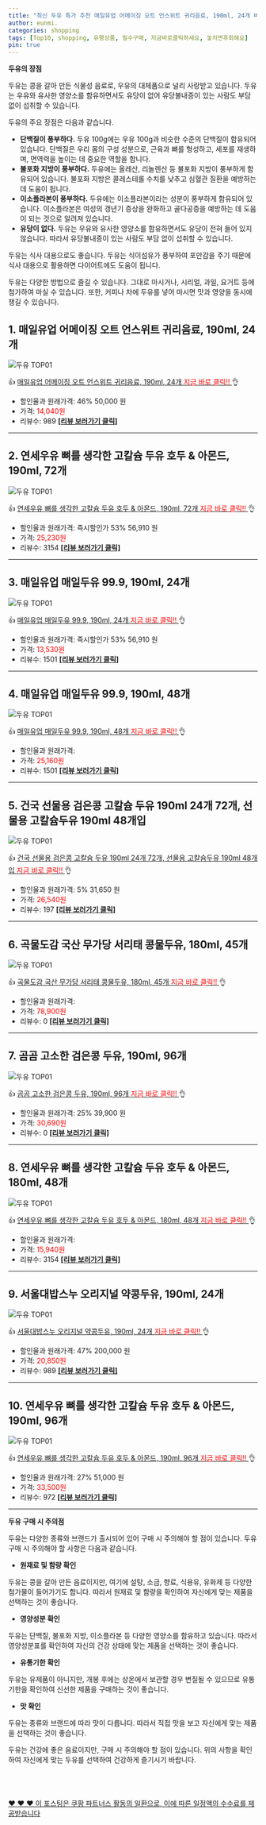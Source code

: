 ```yaml
---
title: "최신 두유 특가 추천 매일유업 어메이징 오트 언스위트 귀리음료, 190ml, 24개 비교 장점"
author: eunmi.
categories: shopping
tags: [Top10, shopping, 유행상품, 필수구매, 지금바로클릭하세요, 놓치면후회해요]
pin: true
---
```

**두유의 장점**

두유는 콩을 갈아 만든 식물성 음료로, 우유의 대체품으로 널리 사랑받고 있습니다. 두유는 우유와 유사한 영양소를 함유하면서도 유당이 없어 유당불내증이 있는 사람도 부담 없이 섭취할 수 있습니다.

두유의 주요 장점은 다음과 같습니다.

* **단백질이 풍부하다.** 두유 100g에는 우유 100g과 비슷한 수준의 단백질이 함유되어 있습니다. 단백질은 우리 몸의 구성 성분으로, 근육과 뼈를 형성하고, 세포를 재생하며, 면역력을 높이는 데 중요한 역할을 합니다.
* **불포화 지방이 풍부하다.** 두유에는 올레산, 리놀렌산 등 불포화 지방이 풍부하게 함유되어 있습니다. 불포화 지방은 콜레스테롤 수치를 낮추고 심혈관 질환을 예방하는 데 도움이 됩니다.
* **이소플라본이 풍부하다.** 두유에는 이소플라본이라는 성분이 풍부하게 함유되어 있습니다. 이소플라본은 여성의 갱년기 증상을 완화하고 골다공증을 예방하는 데 도움이 되는 것으로 알려져 있습니다.
* **유당이 없다.** 두유는 우유와 유사한 영양소를 함유하면서도 유당이 전혀 들어 있지 않습니다. 따라서 유당불내증이 있는 사람도 부담 없이 섭취할 수 있습니다.

두유는 식사 대용으로도 좋습니다. 두유는 식이섬유가 풍부하여 포만감을 주기 때문에 식사 대용으로 활용하면 다이어트에도 도움이 됩니다.

두유는 다양한 방법으로 즐길 수 있습니다. 그대로 마시거나, 시리얼, 과일, 요거트 등에 첨가하여 마실 수 있습니다. 또한, 커피나 차에 두유를 넣어 마시면 맛과 영양을 동시에 챙길 수 있습니다.

   

## 1. 매일유업 어메이징 오트 언스위트 귀리음료, 190ml, 24개

![두유 TOP01](https://thumbnail7.coupangcdn.com/thumbnails/remote/230x230ex/image/retail/images/803708000051982-9fecc49c-82e8-4cba-a74d-91c5307c6cf5.jpg)


👍 [매일유업 어메이징 오트 언스위트 귀리음료, 190ml, 24개 <font color=red> 지금 바로 클릭!! </font> ](https://link.coupang.com/re/AFFSDP?lptag=AF3617701&subid=GithubCoopas&pageKey=7234890895&traceid=V0-153&itemId=18631933209&vendorItemId=79330982955) 👌 


- 할인율과 원래가격: 46%  50,000   원
- 가격: <span style='color:red'>14,040원</span>
- 리뷰수: 989  [**[리뷰 보러가기 클릭]**](https://link.coupang.com/re/AFFSDP?lptag=AF3617701&subid=GithubCoopas&pageKey=7234890895&traceid=V0-153&itemId=18631933209&vendorItemId=79330982955)

---


   

## 2. 연세우유 뼈를 생각한 고칼슘 두유 호두 & 아몬드, 190ml, 72개

![두유 TOP01](https://thumbnail10.coupangcdn.com/thumbnails/remote/230x230ex/image/retail/images/1082534211812215-c728fae3-c69b-4b67-8770-0f4248141872.jpg)


👍 [연세우유 뼈를 생각한 고칼슘 두유 호두 & 아몬드, 190ml, 72개 <font color=red> 지금 바로 클릭!! </font> ](https://link.coupang.com/re/AFFSDP?lptag=AF3617701&subid=GithubCoopas&pageKey=6532360375&traceid=V0-153&itemId=2638297638&vendorItemId=85322203761) 👌 


- 할인율과 원래가격: 즉시할인가 53%  56,910   원
- 가격: <span style='color:red'>25,230원</span>
- 리뷰수: 3154  [**[리뷰 보러가기 클릭]**](https://link.coupang.com/re/AFFSDP?lptag=AF3617701&subid=GithubCoopas&pageKey=6532360375&traceid=V0-153&itemId=2638297638&vendorItemId=85322203761)

---


   

## 3. 매일유업 매일두유 99.9, 190ml, 24개

![두유 TOP01](https://thumbnail6.coupangcdn.com/thumbnails/remote/230x230ex/image/retail/images/8497634205009145-8a1b7c5f-8df6-44d1-82ca-43fc65d8c2b5.jpg)


👍 [매일유업 매일두유 99.9, 190ml, 24개 <font color=red> 지금 바로 클릭!! </font> ](https://link.coupang.com/re/AFFSDP?lptag=AF3617701&subid=GithubCoopas&pageKey=197024288&traceid=V0-153&itemId=15582671148&vendorItemId=3038558667) 👌 


- 할인율과 원래가격: 즉시할인가 53%  56,910   원
- 가격: <span style='color:red'>13,530원</span>
- 리뷰수: 1501  [**[리뷰 보러가기 클릭]**](https://link.coupang.com/re/AFFSDP?lptag=AF3617701&subid=GithubCoopas&pageKey=197024288&traceid=V0-153&itemId=15582671148&vendorItemId=3038558667)

---


   

## 4. 매일유업 매일두유 99.9, 190ml, 48개

![두유 TOP01](https://thumbnail7.coupangcdn.com/thumbnails/remote/230x230ex/image/retail/images/8938051233608232-b3cada7e-024a-4c01-a4ba-e37d96564e66.jpg)


👍 [매일유업 매일두유 99.9, 190ml, 48개 <font color=red> 지금 바로 클릭!! </font> ](https://link.coupang.com/re/AFFSDP?lptag=AF3617701&subid=GithubCoopas&pageKey=197024288&traceid=V0-153&itemId=13266090446&vendorItemId=74756166074) 👌 


- 할인율과 원래가격: 
- 가격: <span style='color:red'>25,160원</span>
- 리뷰수: 1501  [**[리뷰 보러가기 클릭]**](https://link.coupang.com/re/AFFSDP?lptag=AF3617701&subid=GithubCoopas&pageKey=197024288&traceid=V0-153&itemId=13266090446&vendorItemId=74756166074)

---


   

## 5. 건국 선물용 검은콩 고칼슘 두유 190ml 24개 72개, 선물용 고칼슘두유 190ml 48개입

![두유 TOP01](https://thumbnail8.coupangcdn.com/thumbnails/remote/230x230ex/image/vendor_inventory/8085/792ac61df6516473093179480a46b11bcd2c46186151bfc980e8b116dfb2.jpg)


👍 [건국 선물용 검은콩 고칼슘 두유 190ml 24개 72개, 선물용 고칼슘두유 190ml 48개입 <font color=red> 지금 바로 클릭!! </font> ](https://link.coupang.com/re/AFFSDP?lptag=AF3617701&subid=GithubCoopas&pageKey=7660805582&traceid=V0-153&itemId=20409162385&vendorItemId=71473830143) 👌 


- 할인율과 원래가격: 5%  31,650   원
- 가격: <span style='color:red'>26,540원</span>
- 리뷰수: 197  [**[리뷰 보러가기 클릭]**](https://link.coupang.com/re/AFFSDP?lptag=AF3617701&subid=GithubCoopas&pageKey=7660805582&traceid=V0-153&itemId=20409162385&vendorItemId=71473830143)

---


   

## 6. 곡물도감 국산 무가당 서리태 콩물두유, 180ml, 45개

![두유 TOP01](https://thumbnail9.coupangcdn.com/thumbnails/remote/230x230ex/image/vendor_inventory/ad86/c902337673f878a0f18dc596765471de93e067ca3ccbafbf9748a81badd8.jpg)


👍 [곡물도감 국산 무가당 서리태 콩물두유, 180ml, 45개 <font color=red> 지금 바로 클릭!! </font> ](https://link.coupang.com/re/AFFSDP?lptag=AF3617701&subid=GithubCoopas&pageKey=7290082549&traceid=V0-153&itemId=18630613789&vendorItemId=85729153697) 👌 


- 할인율과 원래가격: 
- 가격: <span style='color:red'>78,900원</span>
- 리뷰수: 0  [**[리뷰 보러가기 클릭]**](https://link.coupang.com/re/AFFSDP?lptag=AF3617701&subid=GithubCoopas&pageKey=7290082549&traceid=V0-153&itemId=18630613789&vendorItemId=85729153697)

---


   

## 7. 곰곰 고소한 검은콩 두유, 190ml, 96개

![두유 TOP01](https://thumbnail10.coupangcdn.com/thumbnails/remote/230x230ex/image/retail/images/bc908fc8-5b34-454e-929e-99214a8c7d397728677824991335509.png)


👍 [곰곰 고소한 검은콩 두유, 190ml, 96개 <font color=red> 지금 바로 클릭!! </font> ](https://link.coupang.com/re/AFFSDP?lptag=AF3617701&subid=GithubCoopas&pageKey=312940632&traceid=V0-153&itemId=19013168626&vendorItemId=86137789218) 👌 


- 할인율과 원래가격: 25%  39,900   원
- 가격: <span style='color:red'>30,690원</span>
- 리뷰수: 0  [**[리뷰 보러가기 클릭]**](https://link.coupang.com/re/AFFSDP?lptag=AF3617701&subid=GithubCoopas&pageKey=312940632&traceid=V0-153&itemId=19013168626&vendorItemId=86137789218)

---


   

## 8. 연세우유 뼈를 생각한 고칼슘 두유 호두 & 아몬드, 180ml, 48개

![두유 TOP01](https://thumbnail10.coupangcdn.com/thumbnails/remote/230x230ex/image/retail/images/9493fdd5-0082-47a3-b363-b488354139961872262198119503920.png)


👍 [연세우유 뼈를 생각한 고칼슘 두유 호두 & 아몬드, 180ml, 48개 <font color=red> 지금 바로 클릭!! </font> ](https://link.coupang.com/re/AFFSDP?lptag=AF3617701&subid=GithubCoopas&pageKey=6532360375&traceid=V0-153&itemId=19421829750&vendorItemId=86533291896) 👌 


- 할인율과 원래가격: 
- 가격: <span style='color:red'>15,940원</span>
- 리뷰수: 3154  [**[리뷰 보러가기 클릭]**](https://link.coupang.com/re/AFFSDP?lptag=AF3617701&subid=GithubCoopas&pageKey=6532360375&traceid=V0-153&itemId=19421829750&vendorItemId=86533291896)

---


   

## 9. 서울대밥스누 오리지널 약콩두유, 190ml, 24개

![두유 TOP01](https://thumbnail9.coupangcdn.com/thumbnails/remote/230x230ex/image/product/image/vendoritem/2019/08/05/3693311871/f614674b-d753-4f97-9687-db685bfea8b1.jpg)


👍 [서울대밥스누 오리지널 약콩두유, 190ml, 24개 <font color=red> 지금 바로 클릭!! </font> ](https://link.coupang.com/re/AFFSDP?lptag=AF3617701&subid=GithubCoopas&pageKey=293207724&traceid=V0-153&itemId=282799373&vendorItemId=3693311871) 👌 


- 할인율과 원래가격: 47%  200,000   원
- 가격: <span style='color:red'>20,850원</span>
- 리뷰수: 989  [**[리뷰 보러가기 클릭]**](https://link.coupang.com/re/AFFSDP?lptag=AF3617701&subid=GithubCoopas&pageKey=293207724&traceid=V0-153&itemId=282799373&vendorItemId=3693311871)

---


   

## 10. 연세우유 뼈를 생각한 고칼슘 두유 호두 & 아몬드, 190ml, 96개

![두유 TOP01](https://thumbnail7.coupangcdn.com/thumbnails/remote/230x230ex/image/retail/images/1083527362538120-bf292ba6-caa5-4575-9227-b61141805b9f.jpg)


👍 [연세우유 뼈를 생각한 고칼슘 두유 호두 & 아몬드, 190ml, 96개 <font color=red> 지금 바로 클릭!! </font> ](https://link.coupang.com/re/AFFSDP?lptag=AF3617701&subid=GithubCoopas&pageKey=6532360375&traceid=V0-153&itemId=18944456175&vendorItemId=85068701659) 👌 


- 할인율과 원래가격: 27%  51,000   원
- 가격: <span style='color:red'>33,500원</span>
- 리뷰수: 972  [**[리뷰 보러가기 클릭]**](https://link.coupang.com/re/AFFSDP?lptag=AF3617701&subid=GithubCoopas&pageKey=6532360375&traceid=V0-153&itemId=18944456175&vendorItemId=85068701659)

---
**두유 구매 시 주의점**

두유는 다양한 종류와 브랜드가 출시되어 있어 구매 시 주의해야 할 점이 있습니다. 두유 구매 시 주의해야 할 사항은 다음과 같습니다.

* **원재료 및 함량 확인**

두유는 콩을 갈아 만든 음료이지만, 여기에 설탕, 소금, 향료, 식용유, 유화제 등 다양한 첨가물이 들어가기도 합니다. 따라서 원재료 및 함량을 확인하여 자신에게 맞는 제품을 선택하는 것이 좋습니다.

* **영양성분 확인**

두유는 단백질, 불포화 지방, 이소플라본 등 다양한 영양소를 함유하고 있습니다. 따라서 영양성분표를 확인하여 자신의 건강 상태에 맞는 제품을 선택하는 것이 좋습니다.

* **유통기한 확인**

두유는 유제품이 아니지만, 개봉 후에는 상온에서 보관할 경우 변질될 수 있으므로 유통기한을 확인하여 신선한 제품을 구매하는 것이 좋습니다.

* **맛 확인**

두유는 종류와 브랜드에 따라 맛이 다릅니다. 따라서 직접 맛을 보고 자신에게 맞는 제품을 선택하는 것이 좋습니다.

두유는 건강에 좋은 음료이지만, 구매 시 주의해야 할 점이 있습니다. 위의 사항을 확인하여 자신에게 맞는 두유를 선택하여 건강하게 즐기시기 바랍니다.<br><br><br><br><br> [ ❤ ❤ ❤ 이 포스팅은 쿠팡 파트너스 활동의 일환으로, 이에 따른 일정액의 수수료를 제공받습니다](https://link.coupang.com/a/bcEFyh)